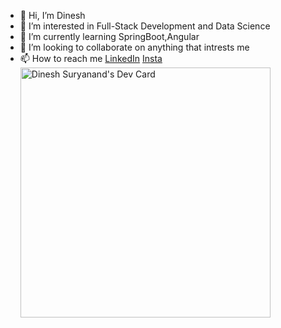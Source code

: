 
- 👋 Hi, I’m Dinesh
- 👀 I’m interested in Full-Stack Development and Data Science
- 🌱 I’m currently learning SpringBoot,Angular
- 💞️ I’m looking to collaborate on anything that intrests me
- 📫 How to reach me [LinkedIn](https://www.linkedin.com/in/dinesh-suryanand/) [Insta](https://www.instagram.com/i_dineshsuryanand/)
<a href="https://app.daily.dev/dineshsuryanand"><img src="https://api.daily.dev/devcards/3842a3910408451e86353c86d7696258.png?r=op6" width="400" alt="Dinesh Suryanand's Dev Card"/></a>
